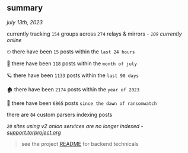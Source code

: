 
## summary
_july 13th, 2023_

currently tracking `154` groups across `274` relays & mirrors - _`109` currently online_

⏲ there have been `15` posts within the `last 24 hours`

🦈 there have been `118` posts within the `month of july`

🪐 there have been `1133` posts within the `last 90 days`

🏚 there have been `2174` posts within the `year of 2023`

🦕 there have been `6865` posts `since the dawn of ransomwatch`

there are `84` custom parsers indexing posts

_`20` sites using v2 onion services are no longer indexed - [support.torproject.org](https://support.torproject.org/onionservices/v2-deprecation/)_

> see the project [README](https://github.com/joshhighet/ransomwatch#ransomwatch--) for backend technicals
